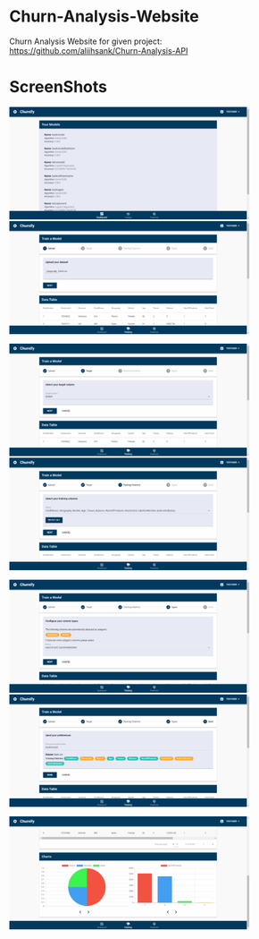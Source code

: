 # Churn-Analysis-Website

Churn Analysis Website for given project: https://github.com/aliihsank/Churn-Analysis-API

# ScreenShots
<p>
  <img src="https://github.com/ahmsay/Churn-Analysis-Website/blob/master/screenshots/ss1.PNG" width="430">
  <img src="https://github.com/ahmsay/Churn-Analysis-Website/blob/master/screenshots/ss2.PNG" width="430">
</p>
<p>
  <img src="https://github.com/ahmsay/Churn-Analysis-Website/blob/master/screenshots/ss3.PNG" width="430">
  <img src="https://github.com/ahmsay/Churn-Analysis-Website/blob/master/screenshots/ss4.PNG" width="430">
</p>
<p>
  <img src="https://github.com/ahmsay/Churn-Analysis-Website/blob/master/screenshots/ss5.PNG" width="430">
  <img src="https://github.com/ahmsay/Churn-Analysis-Website/blob/master/screenshots/ss6.PNG" width="430">
</p>
<p>
  <img src="https://github.com/ahmsay/Churn-Analysis-Website/blob/master/screenshots/ss7.PNG" width="430">
</p>
